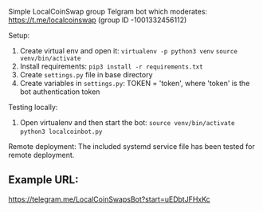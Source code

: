 Simple LocalCoinSwap group Telgram bot which moderates:
https://t.me/localcoinswap (group ID -1001332456112)

Setup:
1. Create virtual env and open it:
  ```virtualenv -p python3 venv```
  ```source venv/bin/activate```
2. Install requirements:
  ```pip3 install -r requirements.txt```
3. Create `settings.py` file in base directory
4. Create variables in `settings.py`:
  TOKEN = 'token', where 'token' is the bot authentication token

Testing locally:
1. Open virtualenv and then start the bot:
  ```source venv/bin/activate```
  ```python3 localcoinbot.py```

Remote deployment:
The included systemd service file has been tested for remote deployment.

## Example URL:

https://telegram.me/LocalCoinSwapsBot?start=uEDbtJFHxKc